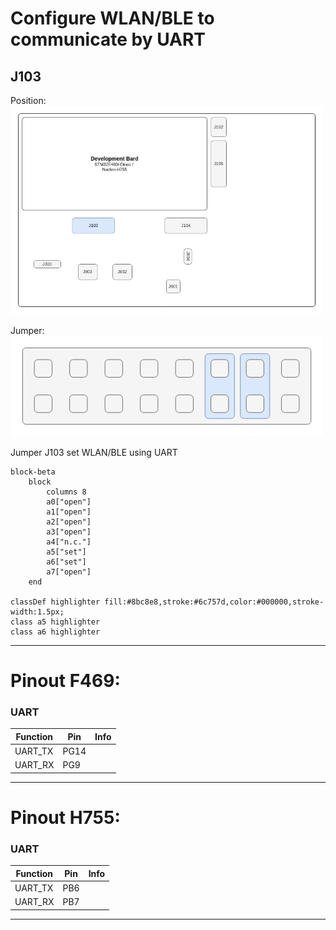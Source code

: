 # Configure WLAN/BLE to communicate by UART

## J103

Position:  
<img src=../../Hardware/Diagramms/HardwareJumper-J103.png width="500">

Jumper:  
<img src=../../Hardware/Diagramms/HardwareJumper-J103_UART.png width="500">

Jumper J103 set WLAN/BLE using UART
```mermaid
block-beta
    block
        columns 8
        a0["open"]
        a1["open"]
        a2["open"]
        a3["open"]
        a4["n.c."]
        a5["set"]
        a6["set"]
        a7["open"]
    end

classDef highlighter fill:#8bc8e8,stroke:#6c757d,color:#000000,stroke-width:1.5px;
class a5 highlighter
class a6 highlighter
```

---

# Pinout F469:

### UART
| Function | Pin | Info |
|----------|-----|------|
| UART_TX  | PG14 |  |
| UART_RX  | PG9 |  |

---

# Pinout H755:

### UART
| Function | Pin | Info |
|----------|-----|------|
| UART_TX  | PB6 |  |
| UART_RX  | PB7 |  |

---




